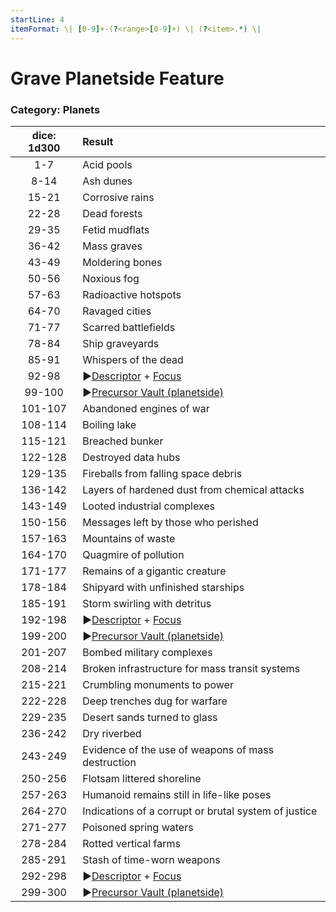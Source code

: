 ```yaml
---
startLine: 4
itemFormat: \| [0-9]+-(?<range>[0-9]+) \| (?<item>.*) \|
---
```

# Grave Planetside Feature
### Category: Planets

| dice: 1d300 | Result |
|:----:|:-------|
| 1-7 | Acid pools |
| 8-14 | Ash dunes |
| 15-21 | Corrosive rains |
| 22-28 | Dead forests |
| 29-35 | Fetid mudflats |
| 36-42 | Mass graves |
| 43-49 | Moldering bones |
| 50-56 | Noxious fog |
| 57-63 | Radioactive hotspots |
| 64-70 | Ravaged cities |
| 71-77 | Scarred battlefields |
| 78-84 | Ship graveyards |
| 85-91 | Whispers of the dead |
| 92-98 | ▶[Descriptor](Core_Descriptor.md) + [Focus](Core_Focus.md) |
| 99-100 | ▶[Precursor Vault (planetside)](Vaults_Outer_First_Look.md) |
| 101-107 | Abandoned engines of war |
| 108-114 | Boiling lake |
| 115-121 | Breached bunker |
| 122-128 | Destroyed data hubs |
| 129-135 | Fireballs from falling space debris |
| 136-142 | Layers of hardened dust from chemical attacks |
| 143-149 | Looted industrial complexes |
| 150-156 | Messages left by those who perished |
| 157-163 | Mountains of waste |
| 164-170 | Quagmire of pollution |
| 171-177 | Remains of a gigantic creature |
| 178-184 | Shipyard with unfinished starships |
| 185-191 | Storm swirling with detritus |
| 192-198 | ▶[Descriptor](Core_Descriptor.md) + [Focus](Core_Focus.md) |
| 199-200 | ▶[Precursor Vault (planetside)](Vaults_Outer_First_Look.md) |
| 201-207 | Bombed military complexes |
| 208-214 | Broken infrastructure for mass transit systems |
| 215-221 | Crumbling monuments to power |
| 222-228 | Deep trenches dug for warfare |
| 229-235 | Desert sands turned to glass |
| 236-242 | Dry riverbed |
| 243-249 | Evidence of the use of weapons of mass destruction |
| 250-256 | Flotsam littered shoreline |
| 257-263 | Humanoid remains still in life-like poses |
| 264-270 | Indications of a corrupt or brutal system of justice  |
| 271-277 | Poisoned spring waters |
| 278-284 | Rotted vertical farms |
| 285-291 | Stash of time-worn weapons |
| 292-298 | ▶[Descriptor](Core_Descriptor.md) + [Focus](Core_Focus.md) |
| 299-300 | ▶[Precursor Vault (planetside)](Vaults_Outer_First_Look.md) |